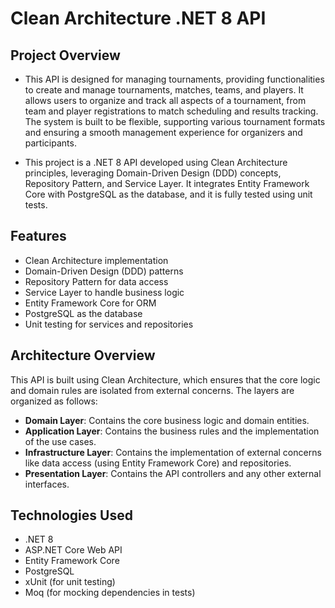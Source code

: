 # Clean Architecture .NET 8 API

## Project Overview

- This API is designed for managing tournaments, providing functionalities to create and manage tournaments, matches, teams, and players. It allows users to organize and track all aspects of a tournament, from team and player registrations to match scheduling and results tracking. The system is built to be flexible, supporting various tournament formats and ensuring a smooth management experience for organizers and participants.


- This project is a .NET 8 API developed using Clean Architecture principles, leveraging Domain-Driven Design (DDD) concepts, Repository Pattern, and Service Layer. It integrates Entity Framework Core with PostgreSQL as the database, and it is fully tested using unit tests.


## Features

- Clean Architecture implementation
- Domain-Driven Design (DDD) patterns
- Repository Pattern for data access
- Service Layer to handle business logic
- Entity Framework Core for ORM
- PostgreSQL as the database
- Unit testing for services and repositories

## Architecture Overview

This API is built using Clean Architecture, which ensures that the core logic and domain rules are isolated from external concerns. The layers are organized as follows:

- **Domain Layer**: Contains the core business logic and domain entities.
- **Application Layer**: Contains the business rules and the implementation of the use cases.
- **Infrastructure Layer**: Contains the implementation of external concerns like data access (using Entity Framework Core) and repositories.
- **Presentation Layer**: Contains the API controllers and any other external interfaces.

## Technologies Used

- .NET 8
- ASP.NET Core Web API
- Entity Framework Core
- PostgreSQL
- xUnit (for unit testing)
- Moq (for mocking dependencies in tests)
